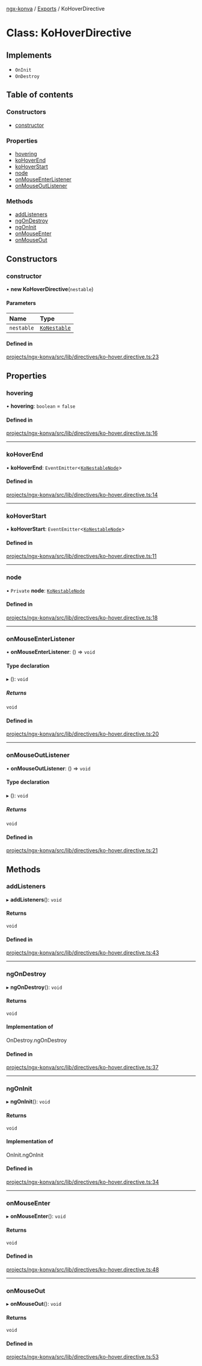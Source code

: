 [ngx-konva](../README.md) / [Exports](../modules.md) / KoHoverDirective

# Class: KoHoverDirective

## Implements

- `OnInit`
- `OnDestroy`

## Table of contents

### Constructors

- [constructor](KoHoverDirective.md#constructor)

### Properties

- [hovering](KoHoverDirective.md#hovering)
- [koHoverEnd](KoHoverDirective.md#kohoverend)
- [koHoverStart](KoHoverDirective.md#kohoverstart)
- [node](KoHoverDirective.md#node)
- [onMouseEnterListener](KoHoverDirective.md#onmouseenterlistener)
- [onMouseOutListener](KoHoverDirective.md#onmouseoutlistener)

### Methods

- [addListeners](KoHoverDirective.md#addlisteners)
- [ngOnDestroy](KoHoverDirective.md#ngondestroy)
- [ngOnInit](KoHoverDirective.md#ngoninit)
- [onMouseEnter](KoHoverDirective.md#onmouseenter)
- [onMouseOut](KoHoverDirective.md#onmouseout)

## Constructors

### constructor

• **new KoHoverDirective**(`nestable`)

#### Parameters

| Name | Type |
| :------ | :------ |
| `nestable` | [`KoNestable`](KoNestable.md) |

#### Defined in

[projects/ngx-konva/src/lib/directives/ko-hover.directive.ts:23](https://github.com/ctinnovation/ngx-konva/blob/4fde6f6/projects/ngx-konva/src/lib/directives/ko-hover.directive.ts#L23)

## Properties

### hovering

• **hovering**: `boolean` = `false`

#### Defined in

[projects/ngx-konva/src/lib/directives/ko-hover.directive.ts:16](https://github.com/ctinnovation/ngx-konva/blob/4fde6f6/projects/ngx-konva/src/lib/directives/ko-hover.directive.ts#L16)

___

### koHoverEnd

• **koHoverEnd**: `EventEmitter`<[`KoNestableNode`](../modules.md#konestablenode)\>

#### Defined in

[projects/ngx-konva/src/lib/directives/ko-hover.directive.ts:14](https://github.com/ctinnovation/ngx-konva/blob/4fde6f6/projects/ngx-konva/src/lib/directives/ko-hover.directive.ts#L14)

___

### koHoverStart

• **koHoverStart**: `EventEmitter`<[`KoNestableNode`](../modules.md#konestablenode)\>

#### Defined in

[projects/ngx-konva/src/lib/directives/ko-hover.directive.ts:11](https://github.com/ctinnovation/ngx-konva/blob/4fde6f6/projects/ngx-konva/src/lib/directives/ko-hover.directive.ts#L11)

___

### node

• `Private` **node**: [`KoNestableNode`](../modules.md#konestablenode)

#### Defined in

[projects/ngx-konva/src/lib/directives/ko-hover.directive.ts:18](https://github.com/ctinnovation/ngx-konva/blob/4fde6f6/projects/ngx-konva/src/lib/directives/ko-hover.directive.ts#L18)

___

### onMouseEnterListener

• **onMouseEnterListener**: () => `void`

#### Type declaration

▸ (): `void`

##### Returns

`void`

#### Defined in

[projects/ngx-konva/src/lib/directives/ko-hover.directive.ts:20](https://github.com/ctinnovation/ngx-konva/blob/4fde6f6/projects/ngx-konva/src/lib/directives/ko-hover.directive.ts#L20)

___

### onMouseOutListener

• **onMouseOutListener**: () => `void`

#### Type declaration

▸ (): `void`

##### Returns

`void`

#### Defined in

[projects/ngx-konva/src/lib/directives/ko-hover.directive.ts:21](https://github.com/ctinnovation/ngx-konva/blob/4fde6f6/projects/ngx-konva/src/lib/directives/ko-hover.directive.ts#L21)

## Methods

### addListeners

▸ **addListeners**(): `void`

#### Returns

`void`

#### Defined in

[projects/ngx-konva/src/lib/directives/ko-hover.directive.ts:43](https://github.com/ctinnovation/ngx-konva/blob/4fde6f6/projects/ngx-konva/src/lib/directives/ko-hover.directive.ts#L43)

___

### ngOnDestroy

▸ **ngOnDestroy**(): `void`

#### Returns

`void`

#### Implementation of

OnDestroy.ngOnDestroy

#### Defined in

[projects/ngx-konva/src/lib/directives/ko-hover.directive.ts:37](https://github.com/ctinnovation/ngx-konva/blob/4fde6f6/projects/ngx-konva/src/lib/directives/ko-hover.directive.ts#L37)

___

### ngOnInit

▸ **ngOnInit**(): `void`

#### Returns

`void`

#### Implementation of

OnInit.ngOnInit

#### Defined in

[projects/ngx-konva/src/lib/directives/ko-hover.directive.ts:34](https://github.com/ctinnovation/ngx-konva/blob/4fde6f6/projects/ngx-konva/src/lib/directives/ko-hover.directive.ts#L34)

___

### onMouseEnter

▸ **onMouseEnter**(): `void`

#### Returns

`void`

#### Defined in

[projects/ngx-konva/src/lib/directives/ko-hover.directive.ts:48](https://github.com/ctinnovation/ngx-konva/blob/4fde6f6/projects/ngx-konva/src/lib/directives/ko-hover.directive.ts#L48)

___

### onMouseOut

▸ **onMouseOut**(): `void`

#### Returns

`void`

#### Defined in

[projects/ngx-konva/src/lib/directives/ko-hover.directive.ts:53](https://github.com/ctinnovation/ngx-konva/blob/4fde6f6/projects/ngx-konva/src/lib/directives/ko-hover.directive.ts#L53)
